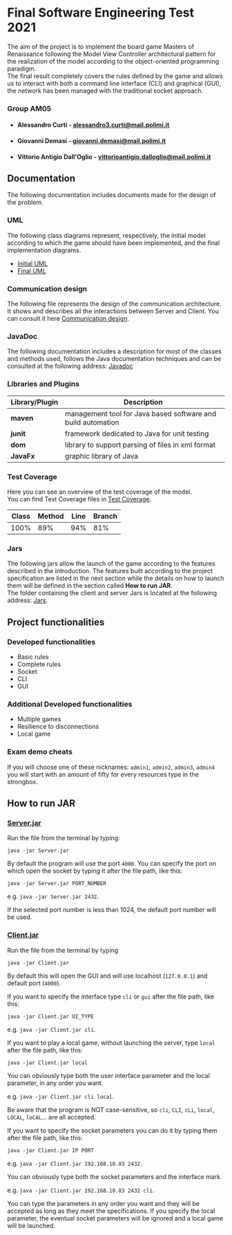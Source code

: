 # Final Software Engineering Test 2021

The aim of the project is to implement the board game Masters of Renaissance following the Model View Controller architectural pattern for the realization of the model according to the object-oriented programming paradigm.\
The final result completely covers the rules defined by the game and allows us to interact with both a command line interface (CLI) and graphical (GUI), the network has been managed with the traditional socket approach.

### Group AM05

- #### Alessandro Curti - alessandro3.curti@mail.polimi.it
- #### Giovanni Demasi - giovanni.demasi@mail.polimi.it
- #### Vittorio Antigio Dall'Oglio - vittorioantigio.dalloglio@mail.polimi.it

## Documentation
The following documentation includes documents made for the design of the problem.

### UML
The following class diagrams represent, respectively, the initial model according to which the game should have been implemented, and the final implementation diagrams.
- [Initial UML](deliveries/UML/Initial_UML)
- [Final UML](deliveries/UML/Final_UML)

### Communication design
The following file represents the design of the communication architecture. It shows and describes all the interactions between Server and Client.
You can consult it here [Communication design](/deliveries/Communication_design).

### JavaDoc
The following documentation includes a description for most of the classes and methods used, follows the Java documentation techniques and can be consulted at the following address: [Javadoc](/deliveries/JavaDoc)

### Libraries and Plugins
|Library/Plugin|Description|
|---------------|-----------|
|__maven__|management tool for Java based software and build automation|
|__junit__|framework dedicated to Java for unit testing|
|__dom__|library to support parsing of files in xml format|
|__JavaFx__|graphic library of Java|

### Test Coverage

Here you can see an overview of the test coverage of the model.\
You can find Test Coverage files in [Test Coverage](/deliveries/Coverage).


|__Class__|__Method__|__Line__|__Branch__|
|---------|---------|---------|---------|
|100%|89%|94%|81%|

### Jars
The following jars allow the launch of the game according to the features described in the introduction. The features built according to the project specification are listed in the next section while the details on how to launch them will be defined in the section called __How to run JAR__.\
 The folder containing the client and server Jars is located at the following address: [Jars](/deliveries/JAR).


## Project functionalities
### Developed functionalities
- Basic rules
- Complete rules
- Socket
- CLI
- GUI

### Additional Developed functionalities
- Multiple games
- Resilience to disconnections
- Local game

### Exam demo cheats
If you will choose one of these nicknames: `admin1`, `admin2`, `admin3`, `admin4` you will start with an amount of fifty for every resources type in the strongbox.



<!--
RED -> [![#f03c15](https://via.placeholder.com/15/f03c15/000000?text=+)](#)
GREEN -> [![#c5f015](https://via.placeholder.com/15/c5f015/000000?text=+)](#)
-->

## How to run JAR

### [Server.jar](/deliverables/JAR/Server.jar)
Run the file from the terminal by typing:
```
java -jar Server.jar
```
By default the program will use the port `4000`.
You can specify the port on which open the socket by typing it after the file path, like this:
```
java -jar Server.jar PORT_NUMBER
```
e.g. `java -jar Server.jar 2432`.

If the selected port number is less than 1024, the default port number will be used.



### [Client.jar](/deliverables/JAR/Client.jar)
Run the file from the terminal by typing
```
java -jar Client.jar
```
By default this will open the GUI and will use localhost (`127.0.0.1`) and default port (`4000`).

If you want to specify the interface type `cli` or `gui` after the file path, like this:
```
java -jar Client.jar UI_TYPE
```
e.g. `java -jar Client.jar cli`.

If you want to play a local game, without launching the server, type `local` after the file path, like this:
```
java -jar Client.jar local
```

You can obviously type both the user interface parameter and the local parameter, in any order you want.

e.g. `java -jar Client.jar cli local`.

Be aware that the program is NOT case-sensitive, so `cli`, `CLI`, `cLi`, `local`, `LOCAL`, `loCAL`... are all accepted.

If you want to specify the socket parameters you can do it by typing them after the file path, like this:
```
java -jar Client.jar IP PORT
```
e.g. `java -jar Client.jar 192.168.10.83 2432`.

You can obviously type both the socket parameters and the interface mark.

e.g. `java -jar Client.jar 192.168.10.83 2432 cli`.

You can type the parameters in any order you want and they will be accepted as long as they meet the specifications.
If you specify the local parameter, the eventual socket parameters will be ignored and a local game will be launched.
